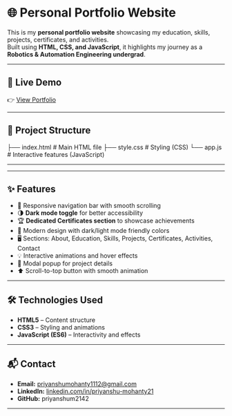 # 🌐 Personal Portfolio Website

This is my **personal portfolio website** showcasing my education, skills, projects, certificates, and activities.  
Built using **HTML, CSS, and JavaScript**, it highlights my journey as a **Robotics & Automation Engineering undergrad**.

---

## 🚀 Live Demo
👉 [View Portfolio](https://priyanshum2142.github.io/priyanshumohanty-resume/)  

---

## 📂 Project Structure

├── index.html # Main HTML file
├── style.css # Styling (CSS)
└── app.js # Interactive features (JavaScript)

---


---

## ✨ Features
- 📌 Responsive navigation bar with smooth scrolling  
- 🌗 **Dark mode toggle** for better accessibility  
- 🏆 **Dedicated Certificates section** to showcase achievements  
- 🎨 Modern design with dark/light mode friendly colors  
- 🖥️ Sections: About, Education, Skills, Projects, Certificates, Activities, Contact  
- 💡 Interactive animations and hover effects  
- 📂 Modal popup for project details  
- ⬆️ Scroll-to-top button with smooth animation  

---

## 🛠️ Technologies Used
- **HTML5** – Content structure  
- **CSS3** – Styling and animations  
- **JavaScript (ES6)** – Interactivity and effects  

---

## 📬 Contact
- **Email:** [priyanshumohanty1112@gmail.com](mailto:priyanshumohanty1112@gmail.com)  
- **LinkedIn:** [linkedin.com/in/priyanshu-mohanty21](https://www.linkedin.com/in/priyanshu-mohanty21)  
- **GitHub:** priyanshum2142

---

